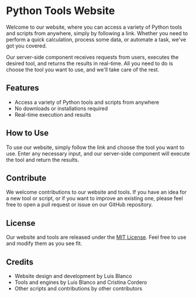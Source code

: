 # Python Tools Website

Welcome to our website, where you can access a variety of Python tools and scripts from anywhere, simply by following a link. Whether you need to perform a quick calculation, process some data, or automate a task, we've got you covered.

Our server-side component receives requests from users, executes the desired tool, and returns the results in real-time. All you need to do is choose the tool you want to use, and we'll take care of the rest.

## Features

- Access a variety of Python tools and scripts from anywhere
- No downloads or installations required
- Real-time execution and results

## How to Use

To use our website, simply follow the link and choose the tool you want to use. Enter any necessary input, and our server-side component will execute the tool and return the results.

## Contribute

We welcome contributions to our website and tools. If you have an idea for a new tool or script, or if you want to improve an existing one, please feel free to open a pull request or issue on our GitHub repository.

## License

Our website and tools are released under the [MIT License](LICENSE). Feel free to use and modify them as you see fit.

## Credits

- Website design and development by Luis Blanco
- Tools and engines by Luis Blanco and Cristina Cordero
- Other scripts and contributions by other contributors
